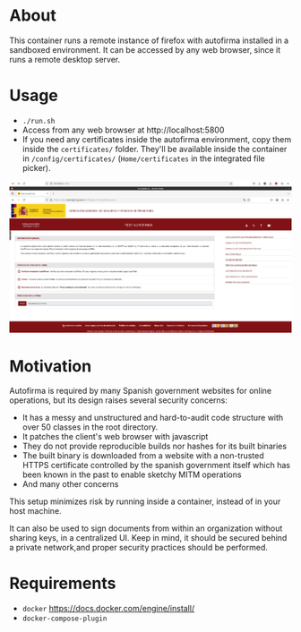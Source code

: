 # About
This container runs a remote instance of firefox with autofirma installed in a sandboxed environment. It can be accessed by any web browser, since it runs a remote desktop server.

# Usage
+ `./run.sh`
+ Access from any web browser at http://localhost:5800
+ If you need any certificates inside the autofirma environment, copy them inside the `certificates/` folder. They'll be available inside the container in `/config/certificates/` (`Home/certificates` in the integrated file picker).

![](doc/image.png)
# Motivation
Autofirma is required by many Spanish government websites for online operations, but its design raises several security concerns:
+ It has a messy and unstructured and hard-to-audit code structure with over 50 classes in the root directory.
+ It patches the client's web browser with javascript
+ They do not provide reproducible builds nor hashes for its built binaries
+ The built binary is downloaded from a website with a non-trusted HTTPS certificate controlled by the spanish government itself which has been known in the past to enable sketchy MITM operations
+ And many other concerns

This setup minimizes risk by running inside a container, instead of in your host machine.

It can also be used to sign documents from within an organization without sharing keys, in a centralized UI. Keep in mind, it should be secured behind a private network,and proper security practices should be performed.

# Requirements
+ `docker` https://docs.docker.com/engine/install/
+ `docker-compose-plugin`